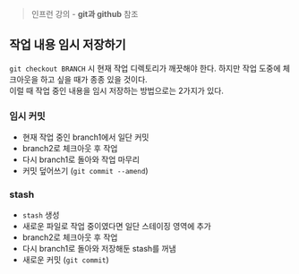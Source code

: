 > 인프런 강의 - **git과 github** 참조

## 작업 내용 임시 저장하기

`git checkout BRANCH` 시 현재 작업 디렉토리가 깨끗해야 한다. 하지만 작업 도중에 체크아웃을 하고 싶을 때가 종종 있을 것이다.  
이럴 때 작업 중인 내용을 임시 저장하는 방법으로는 2가지가 있다.

### 임시 커밋
- 현재 작업 중인 branch1에서 일단 커밋
- branch2로 체크아웃 후 작업
- 다시 branch1로 돌아와 작업 마무리
- 커밋 덮어쓰기 (`git commit --amend`)

### stash
- `stash` 생성
- 새로운 파일로 작업 중이였다면 일단 스테이징 영역에 추가
- branch2로 체크아웃 후 작업
- 다시 branch1로 돌아와 저장해둔 stash를 꺼냄
- 새로운 커밋 (`git commit`)

